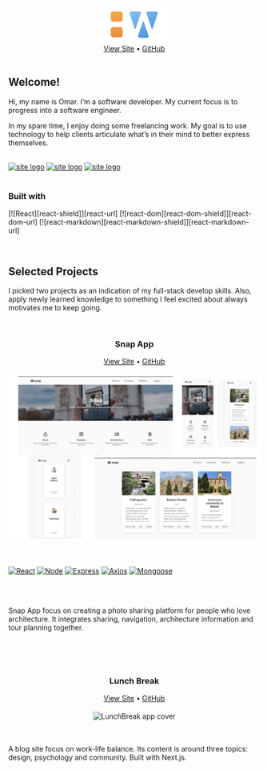 <!-- ### Hi there 👋
- 📫 How to reach me: omarsaadeh11@gmail.com
- 👨‍🚀 My Site : https://omarwork-com.onrender.com
- ⭐ My Latest Blog Posts: https://omarsaade.hashnode.dev/ -->

<div id="top"></div>

<!-- NOTE HEAD SECTION -->
<div align="center">
  <a href="https://omarwork-com.onrender.com/" target='_blank'>
    <img src="https://github.com/omarsaade/omarsaade/blob/main/logo.73fe7a7a.png?raw=true" alt="site logo" width="" height="72"/>
  </a>
  <div>
    <a href="https://omarwork-com.onrender.com/" target='_blank'>View Site</a> • 
    <a href="https://github.com/omarsaade/omarwork" target='_blank'>GitHub</a>
  </div>
</div>

<br />

<!-- NOTE INTRO SECTION -->

## Welcome!

Hi, my name is Omar. I’m a software developer. My current focus is to progress into a software engineer.

In my spare time, I enjoy doing some freelancing work. My goal is to use technology to help clients articulate what’s in their mind to better express themselves.


<br />

<div>
  <a href="https://github.com/omarsaade" target='_blank'><img src="https://github.githubassets.com/images/modules/logos_page/GitHub-Mark.png" alt="site logo" width="" height="37"/></a>
  <a href="https://www.instagram.com/omar_saade/?hl=en" target='_blank'><img src="https://cdn-icons-png.flaticon.com/512/87/87390.png" alt="site logo" width="" height="30"/></a>
  <a href="https://www.linkedin.com/in/omar-saade-620406122/" target='_blank'><img src="https://encrypted-tbn0.gstatic.com/images?q=tbn:ANd9GcROxtIfvuDgpg1huNego6j258JAACUA8syxc3iWmkE&s" alt="site logo" width="" height="30"/></a> 
</div>

<br />

### Built with

[![React][react-shield]][react-url] [![react-dom][react-dom-shield]][react-dom-url] [![react-markdown][react-markdown-shield]][react-markdown-url]

<br/>

<!-- NOTE SELECTED PROJECTS SECTION -->

## Selected Projects

I picked two projects as an indication of my full-stack develop skills. Also, apply newly learned knowledge to something I feel excited about always motivates me to keep going.

<br/>

<div align="center">
  <h3>Snap App</h3>
  <div>
    <a href="https://snap-omarsaade.onrender.com/" target='_blank'>View Site</a> • 
    <a href="https://github.com/omarsaade/Snap-App" target='_blank'>GitHub</a>
  </div>
</div>

<br/>

<div align="center">
  <img src="https://github.com/omarsaade/omarsaade/blob/main/assets/pp.jpg?raw=true" alt="Snap App cover" width="720" align="center">
</div>
<br/>
<br/>
<p dir="auto"><a href="https://reactjs.org/" rel="nofollow"><img src="https://camo.githubusercontent.com/ddffd61afcdf119c21d4ded12697f25dc218d6edce904f3abe340c55bcae89d9/68747470733a2f2f696d672e736869656c64732e696f2f7374617469632f76313f6c6162656c3d5265616374266d6573736167653d7631372e302e3226636f6c6f723d626c7565267374796c653d666c61742d737175617265" alt="React" data-canonical-src="https://img.shields.io/static/v1?label=React&amp;message=v17.0.2&amp;color=blue&amp;style=flat-square" style="max-width: 100%;"></a> <a href="https://nodejs.org/" rel="nofollow"><img src="https://camo.githubusercontent.com/ba0c2f8635472b74231df3ea3e2decc84c79337c4bec0c981cf64408e10731d6/68747470733a2f2f696d672e736869656c64732e696f2f7374617469632f76313f6c6162656c3d4e6f6465266d6573736167653d7631342e31372e3426636f6c6f723d677265656e267374796c653d666c61742d737175617265" alt="Node" data-canonical-src="https://img.shields.io/static/v1?label=Node&amp;message=v4.18.2&amp;color=green&amp;style=flat-square" style="max-width: 100%;"></a> <a href="https://expressjs.com/" rel="nofollow"><img src="https://camo.githubusercontent.com/304f233f98b8bb3143d73db224059d774c44a35bdbe3d6b2d2855202f158055e/68747470733a2f2f696d672e736869656c64732e696f2f7374617469632f76313f6c6162656c3d45787072657373266d6573736167653d76342e31372e3126636f6c6f723d6c6967687467726579267374796c653d666c61742d737175617265" alt="Express" data-canonical-src="https://img.shields.io/static/v1?label=Express&amp;message=v1.2.5&amp;color=lightgrey&amp;style=flat-square" style="max-width: 100%;"></a> <a href="https://axios-http.com/" rel="nofollow"><img src="https://camo.githubusercontent.com/c0e0dc7bc188252ad98fc0dde1c9c963553f13fbc0b12d6b1d0daacab5824df3/68747470733a2f2f696d672e736869656c64732e696f2f7374617469632f76313f6c6162656c3d4178696f73266d6573736167653d76302e32342e3026636f6c6f723d707572706c65267374796c653d666c61742d737175617265" alt="Axios" data-canonical-src="https://img.shields.io/static/v1?label=Axios&amp;message=v0.24.0&amp;color=purple&amp;style=flat-square" style="max-width: 100%;"></a> <a href="https://mongoosejs.com/" rel="nofollow"><img src="https://camo.githubusercontent.com/53ad3846f2823a040b84d51d8528b197e12cda8e2a07203a1ac1475635538300/68747470733a2f2f696d672e736869656c64732e696f2f7374617469632f76313f6c6162656c3d4d6f6e676f6f7365266d6573736167653d76362e302e313426636f6c6f723d627269676874677265656e267374796c653d666c61742d737175617265" alt="Mongoose" data-canonical-src="https://img.shields.io/static/v1?label=Mongoose&amp;message=v6.9.0&amp;color=brightgreen&amp;style=flat-square" style="max-width: 100%;"></a></p>

<br/>
<br/>


Snap App focus on creating a photo sharing platform for people who love architecture. It integrates sharing, navigation, architecture information and tour planning together.

<br />
<br />
<br />

<div align="center">
  <h3>Lunch Break</h3>
  <div>
    <a href="https://snap-omarsaade.onrender.com" target='_blank'>View Site</a> • 
    <a href="https://github.com/omarsaade/Snap-App" target='_blank'>GitHub</a>
  </div>
</div>

<br/>

<div align="center">
  <img src="assets/Screenshot(173).png" alt="LunchBreak app cover" width="720" align="center">
</div>

<br/>
<br/>

A blog site focus on work-life balance. Its content is around three topics: design, psychology and community. Built with Next.js. 

<br />


